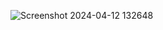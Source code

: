 ![Screenshot 2024-04-12 132648](https://github.com/pedrobuca/Login-Page/assets/99969470/eb436b6c-3564-4b47-86b4-cd7713d25de6)

